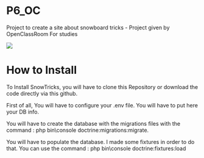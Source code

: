 # P6_OC
Project to create a site about snowboard tricks - Project given by OpenClassRoom For studies

<a href="https://codeclimate.com/github/AureleSarrail/P6_OC/maintainability"><img src="https://api.codeclimate.com/v1/badges/c89822e8ecac47110a8a/maintainability" /></a>

<h1>How to Install</h1>

To Install SnowTricks, you will have to clone this Repository or download the code directly via this github.

First of all, You will have to configure your .env file.
You will have to put here your DB info.

You will have to create the database with the migrations files with the command :
php bin\console doctrine:migrations:migrate.

You will have to populate the database.
I made some fixtures in order to do that.
You can use the command :
php bin\console doctrine:fixtures:load


